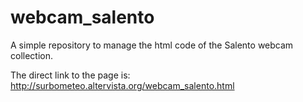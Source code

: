 # webcam_salento
A simple repository to manage the html code of the Salento webcam collection.

The direct link to the page is: http://surbometeo.altervista.org/webcam_salento.html

